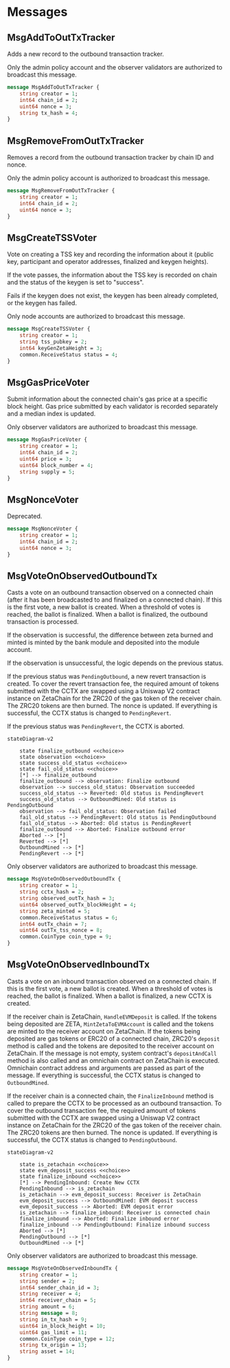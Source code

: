 # Messages

## MsgAddToOutTxTracker

Adds a new record to the outbound transaction tracker.

Only the admin policy account and the observer validators are authorized to
broadcast this message.

```proto
message MsgAddToOutTxTracker {
	string creator = 1;
	int64 chain_id = 2;
	uint64 nonce = 3;
	string tx_hash = 4;
}
```

## MsgRemoveFromOutTxTracker

Removes a record from the outbound transaction tracker by chain ID and nonce.

Only the admin policy account is authorized to broadcast this message.

```proto
message MsgRemoveFromOutTxTracker {
	string creator = 1;
	int64 chain_id = 2;
	uint64 nonce = 3;
}
```

## MsgCreateTSSVoter

Vote on creating a TSS key and recording the information about it (public key,
participant and operator addresses, finalized and keygen heights).

If the vote passes, the information about the TSS key is recorded on chain and
the status of the keygen is set to "success".

Fails if the keygen does not exist, the keygen has been already completed, or
the keygen has failed.

Only node accounts are authorized to broadcast this message.

```proto
message MsgCreateTSSVoter {
	string creator = 1;
	string tss_pubkey = 2;
	int64 keyGenZetaHeight = 3;
	common.ReceiveStatus status = 4;
}
```

## MsgGasPriceVoter

Submit information about the connected chain's gas price at a specific block
height. Gas price submitted by each validator is recorded separately and a
median index is updated.

Only observer validators are authorized to broadcast this message.

```proto
message MsgGasPriceVoter {
	string creator = 1;
	int64 chain_id = 2;
	uint64 price = 3;
	uint64 block_number = 4;
	string supply = 5;
}
```

## MsgNonceVoter

Deprecated.

```proto
message MsgNonceVoter {
	string creator = 1;
	int64 chain_id = 2;
	uint64 nonce = 3;
}
```

## MsgVoteOnObservedOutboundTx

Casts a vote on an outbound transaction observed on a connected chain (after it
has been broadcasted to and finalized on a connected chain). If this is the
first vote, a new ballot is created. When a threshold of votes is reached, the
ballot is finalized. When a ballot is finalized, the outbound transaction is
processed.

If the observation is successful, the difference between zeta burned and minted
is minted by the bank module and deposited into the module account.

If the observation is unsuccessful, the logic depends on the previous status.

If the previous status was `PendingOutbound`, a new revert transaction is
created. To cover the revert transaction fee, the required amount of tokens
submitted with the CCTX are swapped using a Uniswap V2 contract instance on
ZetaChain for the ZRC20 of the gas token of the receiver chain. The ZRC20 tokens
are then burned. The nonce is updated. If everything is successful, the CCTX
status is changed to `PendingRevert`.

If the previous status was `PendingRevert`, the CCTX is aborted.

```mermaid
stateDiagram-v2

	state finalize_outbound <<choice>>
	state observation <<choice>>
	state success_old_status <<choice>>
	state fail_old_status <<choice>>
	[*] --> finalize_outbound
	finalize_outbound --> observation: Finalize outbound
	observation --> success_old_status: Observation succeeded
	success_old_status --> Reverted: Old status is PendingRevert
	success_old_status --> OutboundMined: Old status is PendingOutbound
	observation --> fail_old_status: Observation failed
	fail_old_status --> PendingRevert: Old status is PendingOutbound
	fail_old_status --> Aborted: Old status is PendingRevert
	finalize_outbound --> Aborted: Finalize outbound error
	Aborted --> [*]
	Reverted --> [*]
	OutboundMined --> [*]
	PendingRevert --> [*]

```

Only observer validators are authorized to broadcast this message.

```proto
message MsgVoteOnObservedOutboundTx {
	string creator = 1;
	string cctx_hash = 2;
	string observed_outTx_hash = 3;
	uint64 observed_outTx_blockHeight = 4;
	string zeta_minted = 5;
	common.ReceiveStatus status = 6;
	int64 outTx_chain = 7;
	uint64 outTx_tss_nonce = 8;
	common.CoinType coin_type = 9;
}
```

## MsgVoteOnObservedInboundTx

Casts a vote on an inbound transaction observed on a connected chain. If this is
the first vote, a new ballot is created. When a threshold of votes is reached,
the ballot is finalized. When a ballot is finalized, a new CCTX is created.

If the receiver chain is ZetaChain, `HandleEVMDeposit` is called. If the tokens
being deposited are ZETA, `MintZetaToEVMAccount` is called and the tokens are
minted to the receiver account on ZetaChain. If the tokens being deposited are
gas tokens or ERC20 of a connected chain, ZRC20's `deposit` method is called and
the tokens are deposited to the receiver account on ZetaChain. If the message is
not empty, system contract's `depositAndCall` method is also called and an
omnichain contract on ZetaChain is executed. Omnichain contract address and
arguments are passed as part of the message. If everything is successful, the
CCTX status is changed to `OutboundMined`.

If the receiver chain is a connected chain, the `FinalizeInbound` method is
called to prepare the CCTX to be processed as an outbound transaction. To cover
the outbound transaction fee, the required amount of tokens submitted with the
CCTX are swapped using a Uniswap V2 contract instance on ZetaChain for the ZRC20
of the gas token of the receiver chain. The ZRC20 tokens are then burned. The
nonce is updated. If everything is successful, the CCTX status is changed to
`PendingOutbound`.

```mermaid
stateDiagram-v2

	state is_zetachain <<choice>>
	state evm_deposit_success <<choice>>
	state finalize_inbound <<choice>>
	[*] --> PendingInbound: Create New CCTX
	PendingInbound --> is_zetachain
	is_zetachain --> evm_deposit_success: Receiver is ZetaChain
	evm_deposit_success --> OutboundMined: EVM deposit success
	evm_deposit_success --> Aborted: EVM deposit error
	is_zetachain --> finalize_inbound: Receiver is connected chain
	finalize_inbound --> Aborted: Finalize inbound error
	finalize_inbound --> PendingOutbound: Finalize inbound success
	Aborted --> [*]
	PendingOutbound --> [*]
	OutboundMined --> [*]

```

Only observer validators are authorized to broadcast this message.

```proto
message MsgVoteOnObservedInboundTx {
	string creator = 1;
	string sender = 2;
	int64 sender_chain_id = 3;
	string receiver = 4;
	int64 receiver_chain = 5;
	string amount = 6;
	string message = 8;
	string in_tx_hash = 9;
	uint64 in_block_height = 10;
	uint64 gas_limit = 11;
	common.CoinType coin_type = 12;
	string tx_origin = 13;
	string asset = 14;
}
```
